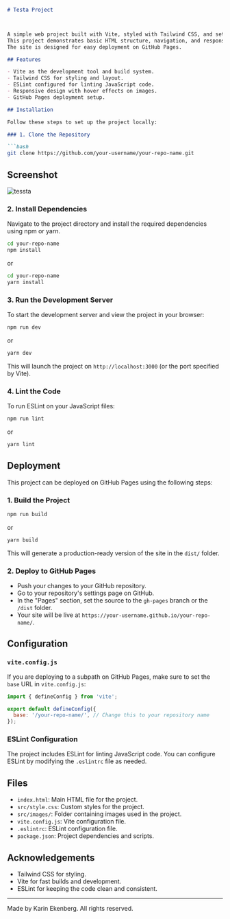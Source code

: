 ```markdown
# Testa Project



A simple web project built with Vite, styled with Tailwind CSS, and set up with ESLint for linting.
This project demonstrates basic HTML structure, navigation, and responsive images with hover effects.
The site is designed for easy deployment on GitHub Pages.

## Features

- Vite as the development tool and build system.
- Tailwind CSS for styling and layout.
- ESLint configured for linting JavaScript code.
- Responsive design with hover effects on images.
- GitHub Pages deployment setup.

## Installation

Follow these steps to set up the project locally:

### 1. Clone the Repository

```bash
git clone https://github.com/your-username/your-repo-name.git
```

## Screenshot


![tessta](https://github.com/user-attachments/assets/a52e2f52-0111-4dde-8cd3-b20554adfd83)

### 2. Install Dependencies

Navigate to the project directory and install the required dependencies using npm or yarn.

```bash
cd your-repo-name
npm install
```

or

```bash
cd your-repo-name
yarn install
```

### 3. Run the Development Server

To start the development server and view the project in your browser:

```bash
npm run dev
```

or

```bash
yarn dev
```

This will launch the project on `http://localhost:3000` (or the port specified by Vite).

### 4. Lint the Code

To run ESLint on your JavaScript files:

```bash
npm run lint
```

or

```bash
yarn lint
```

## Deployment

This project can be deployed on GitHub Pages using the following steps:

### 1. Build the Project

```bash
npm run build
```

or

```bash
yarn build
```

This will generate a production-ready version of the site in the `dist/` folder.

### 2. Deploy to GitHub Pages

- Push your changes to your GitHub repository.
- Go to your repository's settings page on GitHub.
- In the "Pages" section, set the source to the `gh-pages` branch or the `/dist` folder.
- Your site will be live at `https://your-username.github.io/your-repo-name/`.

## Configuration

### `vite.config.js`

If you are deploying to a subpath on GitHub Pages, make sure to set the `base` URL in `vite.config.js`:

```javascript
import { defineConfig } from 'vite';

export default defineConfig({
  base: '/your-repo-name/', // Change this to your repository name
});
```

### ESLint Configuration

The project includes ESLint for linting JavaScript code. You can configure ESLint by modifying the `.eslintrc` file as needed.

## Files

- `index.html`: Main HTML file for the project.
- `src/style.css`: Custom styles for the project.
- `src/images/`: Folder containing images used in the project.
- `vite.config.js`: Vite configuration file.
- `.eslintrc`: ESLint configuration file.
- `package.json`: Project dependencies and scripts.

## Acknowledgements

- Tailwind CSS for styling.
- Vite for fast builds and development.
- ESLint for keeping the code clean and consistent.

---

Made by Karin Ekenberg. All rights reserved.
